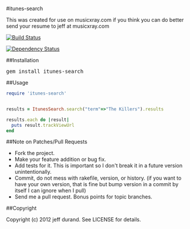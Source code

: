 #itunes-search

This was created for use on musicxray.com if you think you can do better send your resume to jeff at musicxray.com

[![Build Status](https://travis-ci.org/johnnyiller/itunes-search.png?branch=master)](https://travis-ci.org/johnnyiller/itunes-search)

[![Dependency Status](https://gemnasium.com/johnnyiller/itunes-search.png)](https://gemnasium.com/johnnyiller/itunes-search)

##Installation
<pre>
gem install itunes-search
</pre>
	
##Usage
```ruby
require 'itunes-search'


results = ItunesSearch.search("term"=>"The Killers").results

results.each do |result|
  puts result.trackViewUrl
end
```
	

##Note on Patches/Pull Requests
 
* Fork the project.
* Make your feature addition or bug fix.
* Add tests for it. This is important so I don't break it in a
  future version unintentionally.
* Commit, do not mess with rakefile, version, or history.
  (if you want to have your own version, that is fine but bump version in a commit by itself I can ignore when I pull)
* Send me a pull request. Bonus points for topic branches.

##Copyright

Copyright (c) 2012 jeff durand. See LICENSE for details.
